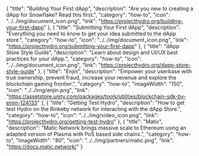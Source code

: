 {
  "title": "Building Your First dApp",
  "description": "Are you new to creating a dApp for Snowflake? Read this first.",
  "category": "how-to",
  "icon": "../../img/document_icon.png",
  "link": "https://projecthydro.org/building-your-first-dapp"
},
{
  "title": "Submitting Your First dApp",
  "description": "Everything you need to know to get your idea submitted to the dApp store.",
  "category": "how-to",
  "icon": "../../img/document_icon.png",
  "link": "https://projecthydro.org/submitting-your-first-dapp"
},
{
  "title": "dApp Store Style Guide",
  "description": "Learn about design and UI/UX best practices for your dApp.",
  "category": "how-to",
  "icon": "../../img/document_icon.png",
  "link": "https://projecthydro.org/dapp-store-style-guide"
},
{
  "title": "Enjin",
  "description": "Empower your userbase with true ownership, prevent fraud, increase your revenue and explore the blockchain gaming frontier.",
  "category": "how-to",
  "imageWidth": "150",
  "icon": "../../img/enjin.png",
  "link": "https://assetstore.unity.com/packages/tools/utilities/blockchain-sdk-by-enjin-124133"
},
{
  "title": "Getting Test Hydro",
  "description": "How to get test Hydro on the Rinkeby network for interacting with the dApp Store.",
  "category": "how-to",
  "icon": "../../img/video_icon.png",
  "link": "https://projecthydro.org/getting-test-hydro"
},
{
  "title": "Matic",
  "description": "Matic Network brings massive scale to Ethereum using an adapted version of Plasma with PoS based side chains.",
  "category": "how-to",
  "imageWidth": "80",
  "icon": "../../img/partners/matic.png",
  "link": "https://docs.matic.network/"
}
